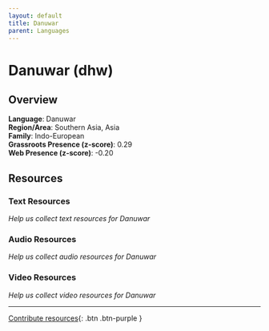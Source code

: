 ```yaml
---
layout: default
title: Danuwar
parent: Languages
---
```


# Danuwar (dhw)

## Overview

**Language**: Danuwar  
**Region/Area**: Southern Asia, Asia  
**Family**: Indo-European  
**Grassroots Presence (z-score)**: 0.29  
**Web Presence (z-score)**: -0.20  

## Resources

### Text Resources
*Help us collect text resources for Danuwar*

### Audio Resources
*Help us collect audio resources for Danuwar*

### Video Resources
*Help us collect video resources for Danuwar*

---

[Contribute resources](https://forms.office.com/e/1SfLJx3u1r){: .btn .btn-purple }
